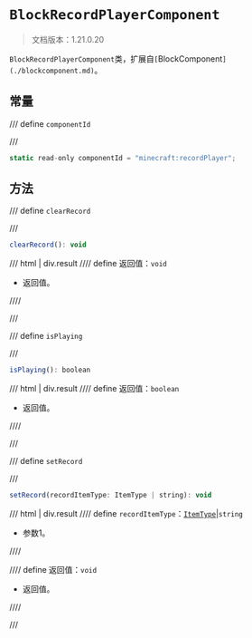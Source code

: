 # `BlockRecordPlayerComponent`

> 文档版本：1.21.0.20

`BlockRecordPlayerComponent`类，扩展自`[`BlockComponent`](./blockcomponent.md)`。

## 常量

/// define
`componentId`


///

```js
static read-only componentId = "minecraft:recordPlayer";
```


## 方法

/// define
`clearRecord`


///

```js
clearRecord(): void
```

/// html | div.result
//// define
返回值：`void`

- 返回值。


////

///


/// define
`isPlaying`


///

```js
isPlaying(): boolean
```

/// html | div.result
//// define
返回值：`boolean`

- 返回值。


////

///


/// define
`setRecord`


///

```js
setRecord(recordItemType: ItemType | string): void
```

/// html | div.result
//// define
`recordItemType`：[`ItemType`](./itemtype.md)|`string`

- 参数1。


////

//// define
返回值：`void`

- 返回值。


////

///

